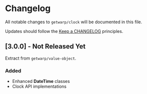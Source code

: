 # Changelog

All notable changes to `getwarp/clock` will be documented in this file.

Updates should follow the [Keep a CHANGELOG](http://keepachangelog.com/) principles.

## [3.0.0] - Not Released Yet

Extract from `getwarp/value-object`.

### Added

- Enhanced **DateTime** classes
- Clock API implementations
